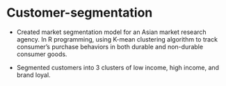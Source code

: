 # Customer-segmentation

- Created market segmentation model for an Asian market research agency. In R programming, using K-mean clustering
algorithm to track consumer’s purchase behaviors in both durable and non-durable consumer goods.

- Segmented customers into 3 clusters of low income, high income, and brand loyal.
